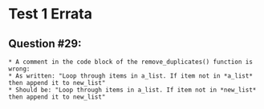 
# Test 1 Errata

## Question #29:
    * A comment in the code block of the remove_duplicates() function is wrong:
    * As written: "Loop through items in a_list. If item not in *a_list* then append it to new_list"
    * Should be: "Loop through items in a_list. If item not in *new_list* then append it to new_list"
